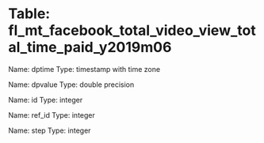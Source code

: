 Table: fl_mt_facebook_total_video_view_total_time_paid_y2019m06
===============================================================

Name: dptime
Type: timestamp with time zone

Name: dpvalue
Type: double precision

Name: id
Type: integer

Name: ref_id
Type: integer

Name: step
Type: integer

